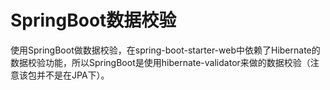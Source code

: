 # SpringBoot数据校验

​	使用SpringBoot做数据校验，在spring-boot-starter-web中依赖了Hibernate的数据校验功能，所以SpringBoot是使用hibernate-validator来做的数据校验（注意该包并不是在JPA下）。



